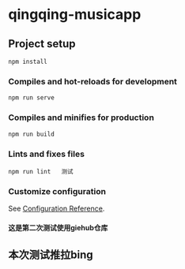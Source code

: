 # qingqing-musicapp

## Project setup
```
npm install
```

### Compiles and hot-reloads for development
```
npm run serve
```

### Compiles and minifies for production
```
npm run build
```

### Lints and fixes files
```
npm run lint   测试
```

### Customize configuration
See [Configuration Reference](https://cli.vuejs.org/config/).

#### 这是第二次测试使用giehub仓库
## 本次测试推拉bing
